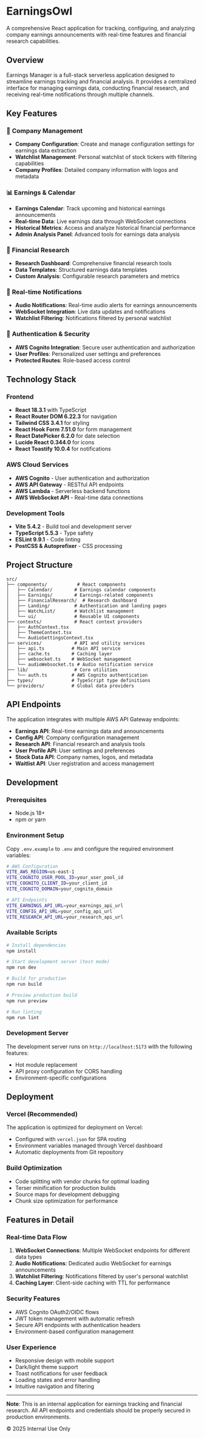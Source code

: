 # EarningsOwl

A comprehensive React application for tracking, configuring, and analyzing company earnings announcements with real-time features and financial research capabilities.

## Overview

Earnings Manager is a full-stack serverless application designed to streamline earnings tracking and financial analysis. It provides a centralized interface for managing earnings data, conducting financial research, and receiving real-time notifications through multiple channels.

## Key Features

### 🏢 **Company Management**
- **Company Configuration**: Create and manage configuration settings for earnings data extraction
- **Watchlist Management**: Personal watchlist of stock tickers with filtering capabilities
- **Company Profiles**: Detailed company information with logos and metadata

### 📊 **Earnings & Calendar**
- **Earnings Calendar**: Track upcoming and historical earnings announcements
- **Real-time Data**: Live earnings data through WebSocket connections
- **Historical Metrics**: Access and analyze historical financial performance
- **Admin Analysis Panel**: Advanced tools for earnings data analysis

### 🔬 **Financial Research**
- **Research Dashboard**: Comprehensive financial research tools
- **Data Templates**: Structured earnings data templates
- **Custom Analysis**: Configurable research parameters and metrics

### 🔔 **Real-time Notifications**
- **Audio Notifications**: Real-time audio alerts for earnings announcements
- **WebSocket Integration**: Live data updates and notifications
- **Watchlist Filtering**: Notifications filtered by personal watchlist

### 🔐 **Authentication & Security**
- **AWS Cognito Integration**: Secure user authentication and authorization
- **User Profiles**: Personalized user settings and preferences
- **Protected Routes**: Role-based access control

## Technology Stack

### **Frontend**
- **React 18.3.1** with TypeScript
- **React Router DOM 6.22.3** for navigation
- **Tailwind CSS 3.4.1** for styling
- **React Hook Form 7.51.0** for form management
- **React DatePicker 6.2.0** for date selection
- **Lucide React 0.344.0** for icons
- **React Toastify 10.0.4** for notifications

### **AWS Cloud Services**
- **AWS Cognito** - User authentication and authorization
- **AWS API Gateway** - RESTful API endpoints
- **AWS Lambda** - Serverless backend functions
- **AWS WebSocket API** - Real-time data connections

### **Development Tools**
- **Vite 5.4.2** - Build tool and development server
- **TypeScript 5.5.3** - Type safety
- **ESLint 9.9.1** - Code linting
- **PostCSS & Autoprefixer** - CSS processing

## Project Structure

```
src/
├── components/           # React components
│   ├── Calendar/        # Earnings calendar components
│   ├── Earnings/        # Earnings-related components
│   ├── FinancialResearch/  # Research dashboard
│   ├── Landing/         # Authentication and landing pages
│   ├── WatchList/       # Watchlist management
│   └── ui/              # Reusable UI components
├── contexts/            # React context providers
│   ├── AuthContext.tsx
│   ├── ThemeContext.tsx
│   └── AudioSettingsContext.tsx
├── services/            # API and utility services
│   ├── api.ts          # Main API service
│   ├── cache.ts        # Caching layer
│   ├── websocket.ts    # WebSocket management
│   └── audioWebsocket.ts # Audio notification service
├── lib/                 # Core utilities
│   └── auth.ts         # AWS Cognito authentication
├── types/              # TypeScript type definitions
└── providers/          # Global data providers
```

## API Endpoints

The application integrates with multiple AWS API Gateway endpoints:

- **Earnings API**: Real-time earnings data and announcements
- **Config API**: Company configuration management
- **Research API**: Financial research and analysis tools
- **User Profile API**: User settings and preferences
- **Stock Data API**: Company names, logos, and metadata
- **Waitlist API**: User registration and access management

## Development

### Prerequisites
- Node.js 18+
- npm or yarn

### Environment Setup
Copy `.env.example` to `.env` and configure the required environment variables:

```bash
# AWS Configuration
VITE_AWS_REGION=us-east-1
VITE_COGNITO_USER_POOL_ID=your_user_pool_id
VITE_COGNITO_CLIENT_ID=your_client_id
VITE_COGNITO_DOMAIN=your_cognito_domain

# API Endpoints
VITE_EARNINGS_API_URL=your_earnings_api_url
VITE_CONFIG_API_URL=your_config_api_url
VITE_RESEARCH_API_URL=your_research_api_url
```

### Available Scripts

```bash
# Install dependencies
npm install

# Start development server (test mode)
npm run dev

# Build for production
npm run build

# Preview production build
npm run preview

# Run linting
npm run lint
```

### Development Server
The development server runs on `http://localhost:5173` with the following features:
- Hot module replacement
- API proxy configuration for CORS handling
- Environment-specific configurations

## Deployment

### Vercel (Recommended)
The application is optimized for deployment on Vercel:
- Configured with `vercel.json` for SPA routing
- Environment variables managed through Vercel dashboard
- Automatic deployments from Git repository

### Build Optimization
- Code splitting with vendor chunks for optimal loading
- Terser minification for production builds
- Source maps for development debugging
- Chunk size optimization for performance

## Features in Detail

### Real-time Data Flow
1. **WebSocket Connections**: Multiple WebSocket endpoints for different data types
2. **Audio Notifications**: Dedicated audio WebSocket for earnings announcements
3. **Watchlist Filtering**: Notifications filtered by user's personal watchlist
4. **Caching Layer**: Client-side caching with TTL for performance

### Security Features
- AWS Cognito OAuth2/OIDC flows
- JWT token management with automatic refresh
- Secure API endpoints with authentication headers
- Environment-based configuration management

### User Experience
- Responsive design with mobile support
- Dark/light theme support
- Toast notifications for user feedback
- Loading states and error handling
- Intuitive navigation and filtering

---

**Note**: This is an internal application for earnings tracking and financial research. All API endpoints and credentials should be properly secured in production environments.

© 2025 Internal Use Only
